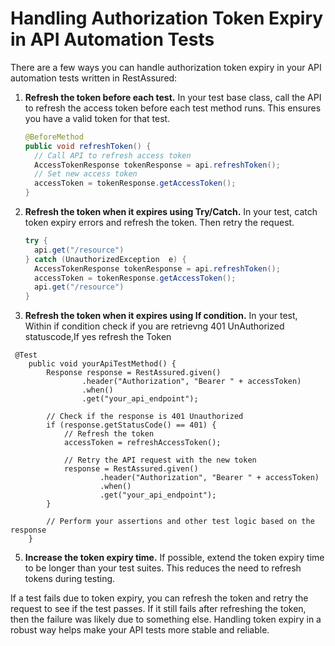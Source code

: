 # Handling Authorization Token Expiry in API Automation Tests

There are a few ways you can handle authorization token expiry in your API automation tests written in RestAssured:

1. **Refresh the token before each test.** In your test base class, call the API to refresh the access token before each test method runs. This ensures you have a valid token for that test.

   ```java
   @BeforeMethod
   public void refreshToken() {
     // Call API to refresh access token
     AccessTokenResponse tokenResponse = api.refreshToken();  
     // Set new access token 
     accessToken = tokenResponse.getAccessToken();
   }
   ```

2. **Refresh the token when it expires using Try/Catch.** In your test, catch token expiry errors and refresh the token. Then retry the request.

   ```java
   try {
     api.get("/resource")  
   } catch (UnauthorizedException  e) {
     AccessTokenResponse tokenResponse = api.refreshToken();  
     accessToken = tokenResponse.getAccessToken();
     api.get("/resource") 
   }
   ```

3. **Refresh the token when it expires using If condition.** In your test, Within if condition check if you are retrievng 401 UnAuthorized statuscode,If yes refresh the Token

```
 @Test
    public void yourApiTestMethod() {
        Response response = RestAssured.given()
                .header("Authorization", "Bearer " + accessToken)
                .when()
                .get("your_api_endpoint");

        // Check if the response is 401 Unauthorized
        if (response.getStatusCode() == 401) {
            // Refresh the token
            accessToken = refreshAccessToken();

            // Retry the API request with the new token
            response = RestAssured.given()
                    .header("Authorization", "Bearer " + accessToken)
                    .when()
                    .get("your_api_endpoint");
        }

        // Perform your assertions and other test logic based on the response
    }
```

5. **Increase the token expiry time.** If possible, extend the token expiry time to be longer than your test suites. This reduces the need to refresh tokens during testing.


If a test fails due to token expiry, you can refresh the token and retry the request to see if the test passes. If it still fails after refreshing the token, then the failure was likely due to something else. Handling token expiry in a robust way helps make your API tests more stable and reliable.
